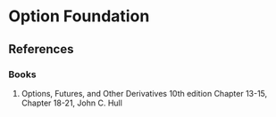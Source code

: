 # Option Foundation


## References
### Books 
1. Options, Futures, and Other Derivatives 10th edition Chapter 13-15, Chapter 18-21, John C. Hull
